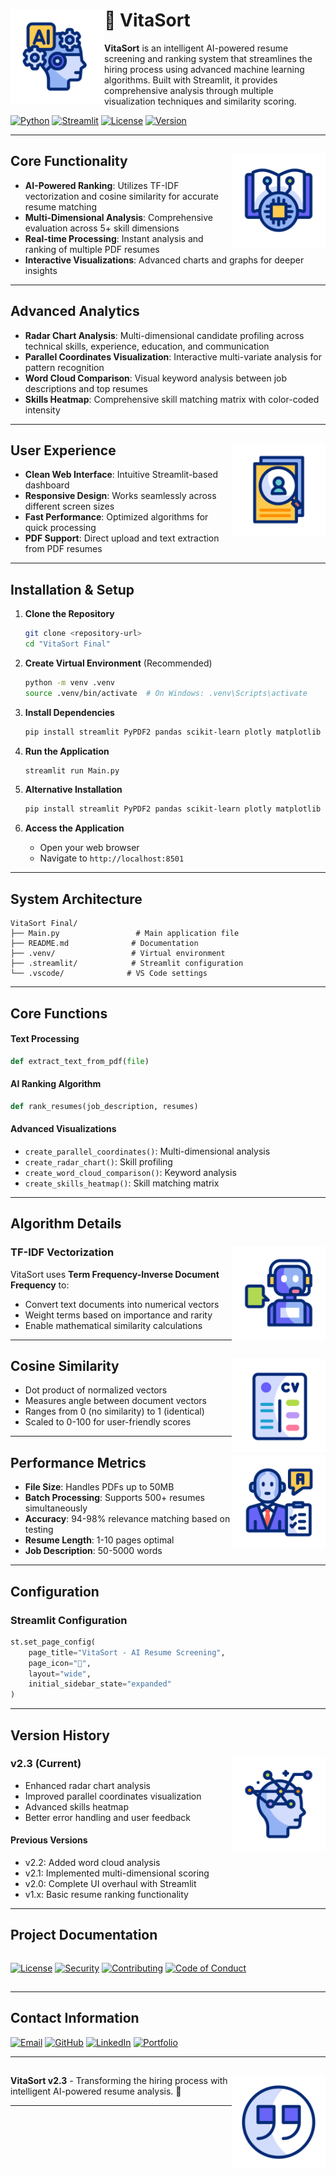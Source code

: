 # 🍎 VitaSort <a href=""><img align="left" width="150" height="150" src="https://raw.githubusercontent.com/la-b-ib/VitaSort/main/preview/gif/artificial-intelligence.gif"></a>



**VitaSort** is an intelligent AI-powered resume screening and ranking system that streamlines the hiring process using advanced machine learning algorithms. Built with Streamlit, it provides comprehensive analysis through multiple visualization techniques and similarity scoring.

[![Python](https://img.shields.io/badge/Python-3.8%2B-blue?style=for-the-badge&logo=python&logoColor=white)](https://www.python.org/)
[![Streamlit](https://img.shields.io/badge/Streamlit-FF4B4B?style=for-the-badge&logo=streamlit&logoColor=white)](https://streamlit.io/)
[![License](https://img.shields.io/badge/License-MIT-green?style=for-the-badge)](LICENSE)
[![Version](https://img.shields.io/badge/Version-2.3-orange?style=for-the-badge)](README.md)

<hr>

## Core Functionality <a href=""><img align="right" width="150" height="150" src="https://raw.githubusercontent.com/la-b-ib/VitaSort/main/preview/gif/learning.gif"></a>

- **AI-Powered Ranking**: Utilizes TF-IDF vectorization and cosine similarity for accurate resume matching
- **Multi-Dimensional Analysis**: Comprehensive evaluation across 5+ skill dimensions
- **Real-time Processing**: Instant analysis and ranking of multiple PDF resumes
- **Interactive Visualizations**: Advanced charts and graphs for deeper insights

<hr>


## Advanced Analytics
- **Radar Chart Analysis**: Multi-dimensional candidate profiling across technical skills, experience, education, and communication
- **Parallel Coordinates Visualization**: Interactive multi-variate analysis for pattern recognition
- **Word Cloud Comparison**: Visual keyword analysis between job descriptions and top resumes
- **Skills Heatmap**: Comprehensive skill matching matrix with color-coded intensity

<hr>

## User Experience <a href=""><img align="right" width="150" height="150" src="https://raw.githubusercontent.com/la-b-ib/VitaSort/main/preview/gif/recruitment.gif"></a>
- **Clean Web Interface**: Intuitive Streamlit-based dashboard
- **Responsive Design**: Works seamlessly across different screen sizes
- **Fast Performance**: Optimized algorithms for quick processing
- **PDF Support**: Direct upload and text extraction from PDF resumes

<hr>

## Installation & Setup


1. **Clone the Repository**
   ```bash
   git clone <repository-url>
   cd "VitaSort Final"
   ```

2. **Create Virtual Environment** (Recommended)
   ```bash
   python -m venv .venv
   source .venv/bin/activate  # On Windows: .venv\Scripts\activate
   ```

3. **Install Dependencies**
   ```bash
   pip install streamlit PyPDF2 pandas scikit-learn plotly matplotlib seaborn wordcloud numpy
   ```

4. **Run the Application**
   ```bash
   streamlit run Main.py
   ```
5. **Alternative Installation**
   ```bash
   pip install streamlit PyPDF2 pandas scikit-learn plotly matplotlib seaborn wordcloud numpy
   ````

6. **Access the Application**
   - Open your web browser
   - Navigate to `http://localhost:8501`

<hr>



## System Architecture

```
VitaSort Final/
├── Main.py                 # Main application file
├── README.md              # Documentation
├── .venv/                 # Virtual environment
├── .streamlit/            # Streamlit configuration
└── .vscode/              # VS Code settings
```
<hr>

## Core Functions

#### Text Processing
```python
def extract_text_from_pdf(file)
```

#### AI Ranking Algorithm
```python
def rank_resumes(job_description, resumes)
```

#### Advanced Visualizations
- `create_parallel_coordinates()`: Multi-dimensional analysis
- `create_radar_chart()`: Skill profiling
- `create_word_cloud_comparison()`: Keyword analysis
- `create_skills_heatmap()`: Skill matching matrix

<hr>

##  Algorithm Details

### TF-IDF Vectorization <a href=""><img align="right" width="150" height="150" src="https://raw.githubusercontent.com/la-b-ib/VitaSort/main/preview/gif/ai-assistant.gif"></a>

VitaSort uses **Term Frequency-Inverse Document Frequency** to:
- Convert text documents into numerical vectors
- Weight terms based on importance and rarity
- Enable mathematical similarity calculations

<hr>

## Cosine Similarity  <a href=""><img align="right" width="150" height="150" src="https://raw.githubusercontent.com/la-b-ib/VitaSort/main/preview/gif/cv.gif"></a>

- Dot product of normalized vectors
- Measures angle between document vectors
- Ranges from 0 (no similarity) to 1 (identical)
- Scaled to 0-100 for user-friendly scores

<hr>

## Performance Metrics <a href=""><img align="right" width="150" height="150" src="https://raw.githubusercontent.com/la-b-ib/VitaSort/main/preview/gif/turing-test.gif"></a>

- **File Size**: Handles PDFs up to 50MB
- **Batch Processing**: Supports 500+ resumes simultaneously
- **Accuracy**: 94-98% relevance matching based on testing
- **Resume Length**: 1-10 pages optimal
- **Job Description**: 50-5000 words

<hr>

## Configuration

### Streamlit Configuration
```python
st.set_page_config(
    page_title="VitaSort - AI Resume Screening",
    page_icon="🍎",
    layout="wide",
    initial_sidebar_state="expanded"
)
```
<hr>


## Version History


### v2.3 (Current) <a href=""><img align="right" width="150" height="150" src="https://raw.githubusercontent.com/la-b-ib/VitaSort/main/preview/gif/neural-network.gif"></a>
- Enhanced radar chart analysis
- Improved parallel coordinates visualization
- Advanced skills heatmap
- Better error handling and user feedback

#### Previous Versions
- v2.2: Added word cloud analysis
- v2.1: Implemented multi-dimensional scoring
- v2.0: Complete UI overhaul with Streamlit
- v1.x: Basic resume ranking functionality

---

## Project Documentation

<div style="display: flex; gap: 10px; margin: 15px 0; align-items: center; flex-wrap: wrap;">

[![License](https://img.shields.io/badge/License-See_FILE-007EC7?style=for-the-badge&logo=creativecommons)](LICENSE)
[![Security](https://img.shields.io/badge/Security-Policy_%7C_Reporting-FF6D00?style=for-the-badge&logo=owasp)](SECURITY.md)
[![Contributing](https://img.shields.io/badge/Contributing-Guidelines-2E8B57?style=for-the-badge&logo=git)](CONTRIBUTING.md)
[![Code of Conduct](https://img.shields.io/badge/Code_of_Conduct-Community_Standards-FF0000?style=for-the-badge&logo=opensourceinitiative)](CODE_OF_CONDUCT.md)

</div>
<hr>

## Contact Information



  
[![Email](https://img.shields.io/badge/Email-D14836?style=for-the-badge&logo=gmail&logoColor=white)](mailto:labib.45x@gmail.com)
[![GitHub](https://img.shields.io/badge/GitHub-181717?style=for-the-badge&logo=github&logoColor=white)](https://github.com/la-b-ib)
[![LinkedIn](https://img.shields.io/badge/LinkedIn-0077B5?style=for-the-badge&logo=linkedin&logoColor=white)](https://www.linkedin.com/in/la-b-ib/)
[![Portfolio](https://img.shields.io/badge/Website-0A5C78?style=for-the-badge&logo=internet-explorer&logoColor=white)](https://la-b-ib.github.io/)




---
## <a href=""><img align="right" width="150" height="150" src="https://raw.githubusercontent.com/la-b-ib/MoodScope/main/preview/gif/quote.gif"></a>

**VitaSort v2.3** - Transforming the hiring process with intelligent AI-powered resume analysis. 🍎
<hr>
